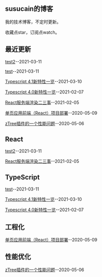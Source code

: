 ## susucain的博客

我的技术博客，不定时更新。

收藏点star，订阅点watch。

## 最近更新
[test2](https://github.com/susucain/blog/issues/7)--2021-03-11

[test](https://github.com/susucain/blog/issues/6)--2021-03-11

[Typescript 4.1新特性一览](https://github.com/susucain/blog/issues/5)--2021-03-10

[Typescript 4.0新特性一览](https://github.com/susucain/blog/issues/4)--2021-02-07

[React服务端渲染二三事](https://github.com/susucain/blog/issues/3)--2021-02-05

[单页应用前端（React）项目部署](https://github.com/susucain/blog/issues/2)--2020-05-09

[zTree插件的一个性能问题](https://github.com/susucain/blog/issues/1)--2020-05-06

## React
[test2](https://github.com/susucain/blog/issues/7)--2021-03-11

[React服务端渲染二三事](https://github.com/susucain/blog/issues/3)--2021-02-05

## TypeScript
[test](https://github.com/susucain/blog/issues/6)--2021-03-11

[Typescript 4.1新特性一览](https://github.com/susucain/blog/issues/5)--2021-03-10

[Typescript 4.0新特性一览](https://github.com/susucain/blog/issues/4)--2021-02-07

## 工程化
[单页应用前端（React）项目部署](https://github.com/susucain/blog/issues/2)--2020-05-09

## 性能优化
[zTree插件的一个性能问题](https://github.com/susucain/blog/issues/1)--2020-05-06

